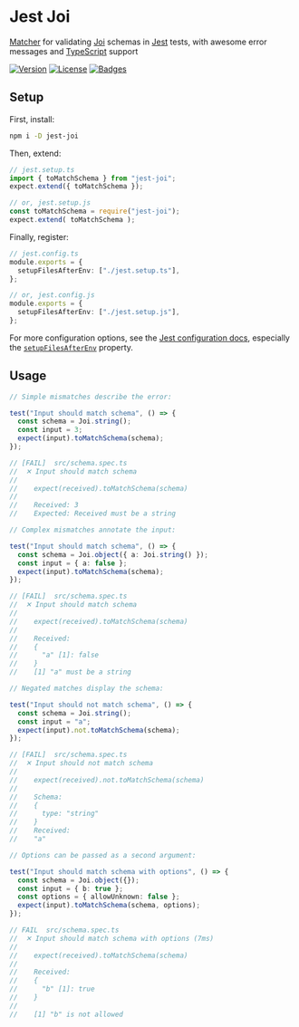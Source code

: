 # Jest Joi

[Matcher](https://jestjs.io/docs/using-matchers) for validating [Joi](https://joi.dev) schemas in [Jest](https://jestjs.io) tests, with awesome error messages and [TypeScript](https://www.typescriptlang.org) support

[![Version](https://img.shields.io/npm/v/jest-joi)](https://www.npmjs.com/package/jest-joi "Version") [![License](https://img.shields.io/github/license/agorischek/jest-joi)](https://github.com/agorischek/jest-joi/blob/main/LICENSE "License") [![Badges](https://img.shields.io/badge/badges-rolled-white)](https://github.com/agorischek/badge-roll "Badges")

## Setup

First, install:

```sh
npm i -D jest-joi
```

Then, extend:

```ts
// jest.setup.ts
import { toMatchSchema } from "jest-joi";
expect.extend({ toMatchSchema });

// or, jest.setup.js
const toMatchSchema = require("jest-joi");
expect.extend( toMatchSchema );
```

Finally, register:

```ts
// jest.config.ts
module.exports = {
  setupFilesAfterEnv: ["./jest.setup.ts"],
};

// or, jest.config.js
module.exports = {
  setupFilesAfterEnv: ["./jest.setup.js"],
};
```

For more configuration options, see the [Jest configuration docs](https://jestjs.io/docs/configuration), especially the [`setupFilesAfterEnv`](https://jestjs.io/docs/configuration#setupfilesafterenv-array) property.

## Usage

```ts
// Simple mismatches describe the error:

test("Input should match schema", () => {
  const schema = Joi.string();
  const input = 3;
  expect(input).toMatchSchema(schema);
});

// [FAIL]  src/schema.spec.ts
//  ✕ Input should match schema
//
//    expect(received).toMatchSchema(schema)
//
//    Received: 3
//    Expected: Received must be a string
```

```ts
// Complex mismatches annotate the input:

test("Input should match schema", () => {
  const schema = Joi.object({ a: Joi.string() });
  const input = { a: false };
  expect(input).toMatchSchema(schema);
});

// [FAIL]  src/schema.spec.ts
//  ✕ Input should match schema
//
//    expect(received).toMatchSchema(schema)
//
//    Received:
//    {
//      "a" [1]: false
//    }
//    [1] "a" must be a string
```

```ts
// Negated matches display the schema:

test("Input should not match schema", () => {
  const schema = Joi.string();
  const input = "a";
  expect(input).not.toMatchSchema(schema);
});

// [FAIL]  src/schema.spec.ts
//  ✕ Input should not match schema
//
//    expect(received).not.toMatchSchema(schema)
//
//    Schema:
//    {
//      type: "string"
//    }
//    Received:
//    "a"
```

```ts
// Options can be passed as a second argument:

test("Input should match schema with options", () => {
  const schema = Joi.object({});
  const input = { b: true };
  const options = { allowUnknown: false };
  expect(input).toMatchSchema(schema, options);
});

// FAIL  src/schema.spec.ts
//  ✕ Input should match schema with options (7ms)
//
//    expect(received).toMatchSchema(schema)
//
//    Received:
//    {
//      "b" [1]: true
//    }
//
//    [1] "b" is not allowed
```
